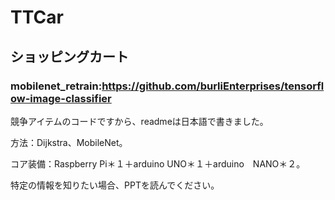 # TTCar
## ショッピングカート


### mobilenet_retrain:https://github.com/burliEnterprises/tensorflow-image-classifier
競争アイテムのコードですから、readmeは日本語で書きました。
<br>

方法：Dijkstra、MobileNet。
<br>

コア装備：Raspberry Pi＊１＋arduino UNO＊１＋arduino　NANO＊２。
<br>

特定の情報を知りたい場合、PPTを読んでください。
